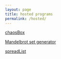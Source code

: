 ```yaml
---
layout: page
title: hosted programs
permalink: /hosted/
---
```

<a href="{{ site.url }}/programs/hosted/chaosBox/chaosBox.html">chaosBox</a>

<a href="{{ site.url
}}/programs/javascript/mandelbrot/mandelbrot.html">Mandelbrot set generator</a>

<a href="{{ site.url }}/programs/javascript/spreadList/spreadList.html">spreadList</a>

